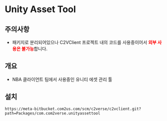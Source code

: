 # Unity Asset Tool
## 주의사항
- 패키지로 분리되어있으나 C2VClient 프로젝트 내의 코드를 사용중이어서 <b style="color:red">외부 사용은 불가능</b>합니다.

## 개요
- NBA 클라이언트 팀에서 사용중인 유니티 에셋 관리 툴

## 설치
```
https://meta-bitbucket.com2us.com/scm/c2verse/c2vclient.git?path=Packages/com.com2verse.unityassettool
```